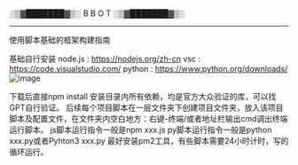 #
░▒▓███████▓▒░ B B O T ░▒▓███████▓▒░


---
使用脚本基础的框架构建指南

基础自行安装
node.js : https://nodejs.org/zh-cn 
vsc : https://code.visualstudio.com/
python : https://www.python.org/downloads/
![image](https://github.com/user-attachments/assets/c7139af1-747c-4e4b-8514-904f19abbf09)


下载后直接npm install 安装目录内所有依赖，均是官方大众验证的库，可以找GPT自行验证。
后续每个项目脚本在一层文件夹下创建项目文件夹，放入该项目脚本及配置文件，在文件夹内空白地方：右键-终端/或者地址栏输出cmd调出终端 运行脚本。
js脚本运行指令一般是npm xxx.js
py脚本运行指令一般是python xxx.py或者Pyhton3 xxx.py
最好安装pm2工具，有些脚本需要24小时计时，写的循环运行。
